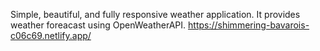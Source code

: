Simple, beautiful, and fully responsive weather application. It provides weather foreacast using OpenWeatherAPI.
https://shimmering-bavarois-c06c69.netlify.app/

